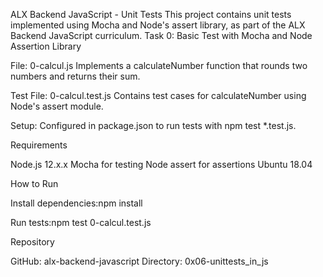 ALX Backend JavaScript - Unit Tests
This project contains unit tests implemented using Mocha and Node's assert library, as part of the ALX Backend JavaScript curriculum.
Task 0: Basic Test with Mocha and Node Assertion Library

File: 0-calcul.js
Implements a calculateNumber function that rounds two numbers and returns their sum.

Test File: 0-calcul.test.js
Contains test cases for calculateNumber using Node's assert module.

Setup: Configured in package.json to run tests with npm test *.test.js.

Requirements

Node.js 12.x.x
Mocha for testing
Node assert for assertions
Ubuntu 18.04

How to Run

Install dependencies:npm install


Run tests:npm test 0-calcul.test.js



Repository

GitHub: alx-backend-javascript
Directory: 0x06-unittests_in_js

